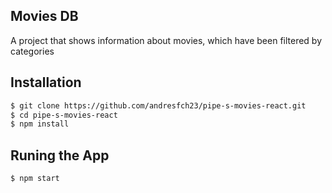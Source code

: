 ## Movies DB

A project that shows information about movies, which have been filtered by categories

## Installation

```bash
$ git clone https://github.com/andresfch23/pipe-s-movies-react.git
$ cd pipe-s-movies-react
$ npm install
```

## Runing the App

```bash
$ npm start 
```